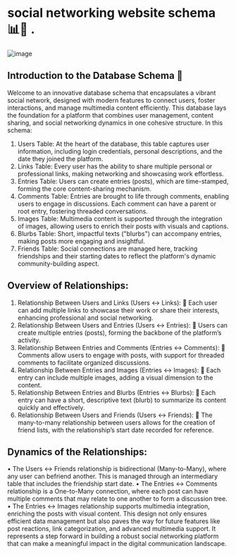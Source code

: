 # social networking website schema 📊🚀 .
![image](https://github.com/user-attachments/assets/707739bc-926e-404c-8bce-b4e90a49c1e5)

## Introduction to the Database Schema 🎯
Welcome to an innovative database schema that encapsulates a vibrant social network, designed with modern features to connect users, foster interactions, and manage multimedia content efficiently. This database lays the foundation for a platform that combines user management, content sharing, and social networking dynamics in one cohesive structure.
In this schema:
1.	Users Table: At the heart of the database, this table captures user information, including login credentials, personal descriptions, and the date they joined the platform.
2.	Links Table: Every user has the ability to share multiple personal or professional links, making networking and showcasing work effortless.
3.	Entries Table: Users can create entries (posts), which are time-stamped, forming the core content-sharing mechanism.
4.	Comments Table: Entries are brought to life through comments, enabling users to engage in discussions. Each comment can have a parent or root entry, fostering threaded conversations.
5.	Images Table: Multimedia content is supported through the integration of images, allowing users to enrich their posts with visuals and captions.
6.	Blurbs Table: Short, impactful texts ("blurbs") can accompany entries, making posts more engaging and insightful.
7.	Friends Table: Social connections are managed here, tracking friendships and their starting dates to reflect the platform's dynamic community-building aspect.


## Overview of Relationships:
1.	Relationship Between Users and Links (Users ↔ Links):
🔹	Each user can add multiple links to showcase their work or share their interests, enhancing professional and social networking.
2.	Relationship Between Users and Entries (Users ↔ Entries):
🔹	Users can create multiple entries (posts), forming the backbone of the platform’s activity.
3.	Relationship Between Entries and Comments (Entries ↔ Comments):
🔹	Comments allow users to engage with posts, with support for threaded comments to facilitate organized discussions.
4.	Relationship Between Entries and Images (Entries ↔ Images):
🔹	Each entry can include multiple images, adding a visual dimension to the content.
5.	Relationship Between Entries and Blurbs (Entries ↔ Blurbs):
🔹	Each entry can have a short, descriptive text (blurb) to summarize its content quickly and effectively.
6.	Relationship Between Users and Friends (Users ↔ Friends):
🔹	The many-to-many relationship between users allows for the creation of friend lists, with the relationship’s start date recorded for reference.

## Dynamics of the Relationships:
•	The Users ↔ Friends relationship is bidirectional (Many-to-Many), where any user can befriend another. This is managed through an intermediary table that includes the friendship start date.
•	The Entries ↔ Comments relationship is a One-to-Many connection, where each post can have multiple comments that may relate to one another to form a discussion tree.
•	The Entries ↔ Images relationship supports multimedia integration, enriching the posts with visual content.
This design not only ensures efficient data management but also paves the way for future features like post reactions, link categorization, and advanced multimedia support. It represents a step forward in building a robust social networking platform that can make a meaningful impact in the digital communication landscape.
